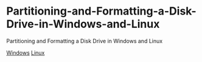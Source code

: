# Partitioning-and-Formatting-a-Disk-Drive-in-Windows-and-Linux
Partitioning and Formatting a Disk Drive in Windows and Linux

<a href="windows.md">Windows</a>
<a href="linux.md">Linux</a>